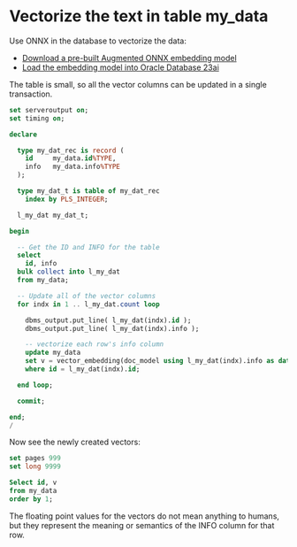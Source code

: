 # Vectorize the text in table my_data 

Use ONNX in the database to vectorize the data:
- [Download a pre-built Augmented ONNX embedding model](../ONNX/Download%20prebuilt%20Augmented%20ONNX%20file.md)
- [Load the embedding model into Oracle Database 23ai](../ONNX/Load%20the%20ONNX%20model.md)

The table is small, so all the vector columns can be updated in a single transaction.

```SQL
set serveroutput on;
set timing on;

declare

  type my_dat_rec is record (
    id     my_data.id%TYPE,
    info   my_data.info%TYPE
  );

  type my_dat_t is table of my_dat_rec
    index by PLS_INTEGER;

  l_my_dat my_dat_t;

begin

  -- Get the ID and INFO for the table
  select
    id, info
  bulk collect into l_my_dat
  from my_data;

  -- Update all of the vector columns
  for indx in 1 .. l_my_dat.count loop

    dbms_output.put_line( l_my_dat(indx).id );
    dbms_output.put_line( l_my_dat(indx).info );

    -- vectorize each row's info column 
    update my_data
    set v = vector_embedding(doc_model using l_my_dat(indx).info as data)
    where id = l_my_dat(indx).id;

  end loop;

  commit;

end;
/
```

Now see the newly created vectors:

```SQL
set pages 999
set long 9999

Select id, v
from my_data
order by 1;
```

The floating point values for the vectors do not mean anything to humans, but they represent the meaning or semantics of the INFO column for that row.

